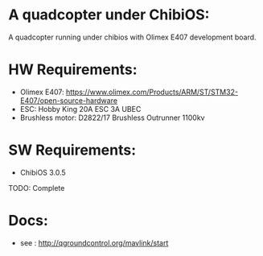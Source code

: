 A quadcopter under ChibiOS:
====

A quadcopter running under chibios with Olimex E407 development board.

HW Requirements:
==
* Olimex E407: https://www.olimex.com/Products/ARM/ST/STM32-E407/open-source-hardware
* ESC: Hobby King 20A ESC 3A UBEC
* Brushless motor: D2822/17 Brushless Outrunner 1100kv 

SW Requirements:
==

* ChibiOS 3.0.5

TODO: Complete

Docs:
==
* see : http://qgroundcontrol.org/mavlink/start
